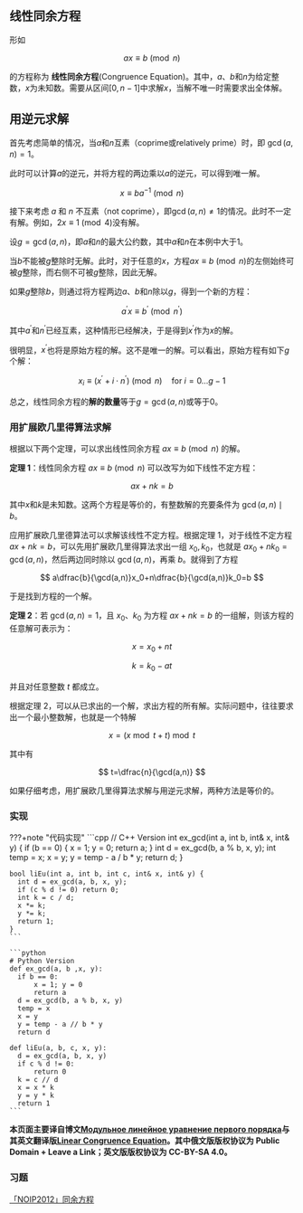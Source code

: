## 线性同余方程

形如

$$
ax\equiv b\pmod n
$$

的方程称为 **线性同余方程**(Congruence Equation)。其中，$a$、$b$和$n$为给定整数，$x$为未知数。需要从区间$[0, n-1]$中求解$x$，当解不唯一时需要求出全体解。

## 用逆元求解

首先考虑简单的情况，当$a$和$n$互素（coprime或relatively prime）时，即 $\gcd(a, n) = 1$。

此时可以计算$a$的逆元，并将方程的两边乘以$a$的逆元，可以得到唯一解。

$$
x\equiv ba ^ {- 1} \pmod n
$$

接下来考虑 $a$ 和 $n$ 不互素（not coprime），即$\gcd(a, n) \ne 1$的情况。此时不一定有解。例如，$2x\equiv 1\pmod 4$没有解。

设$g = \gcd(a, n)$，即$a$和$n$的最大公约数，其中$a$和$n$在本例中大于1。

当$b$不能被$g$整除时无解。此时，对于任意的$x$，方程$ax\equiv b\pmod n$的左侧始终可被$g$整除，而右侧不可被$g$整除，因此无解。

如果$g$整除$b$，则通过将方程两边$a$、$b$和$n$除以$g$，得到一个新的方程：

$$
a^{'}x\equiv b^{'} \pmod{n^{'}}
$$

其中$a^{'}$和$n^{'}$已经互素，这种情形已经解决，于是得到$x^{'}$作为$x$的解。

很明显，$x^{'}$也将是原始方程的解。这不是唯一的解。可以看出，原始方程有如下$g$个解：

$$
x_i\equiv (x^{'} + i\cdot n^{'}) \pmod n \quad \text{for } i = 0 \ldots g-1
$$

总之，线性同余方程的**解的数量**等于$g = \gcd(a, n)$或等于$0$。

### 用扩展欧几里得算法求解

根据以下两个定理，可以求出线性同余方程 $ax\equiv b \pmod n$ 的解。

**定理 1**：线性同余方程 $ax\equiv b \pmod n$ 可以改写为如下线性不定方程：

$$
ax + nk = b
$$

其中$x$和$k$是未知数。这两个方程是等价的，有整数解的充要条件为 $\gcd(a,n) \mid b$。

应用扩展欧几里德算法可以求解该线性不定方程。根据定理 1，对于线性不定方程 $ax+nk=b$，可以先用扩展欧几里得算法求出一组 $x_0,k_0$，也就是 $ax_0+nk_0=\gcd(a,n)$，然后两边同时除以 $\gcd(a,n)$，再乘 $b$。就得到了方程

$$
a\dfrac{b}{\gcd(a,n)}x_0+n\dfrac{b}{\gcd(a,n)}k_0=b
$$

于是找到方程的一个解。

**定理 2**：若 $\gcd(a,n)=1$，且 $x_0$、$k_0$ 为方程 $ax+nk=b$ 的一组解，则该方程的任意解可表示为：

$$
x=x_0+nt
$$

$$
k=k_0-at
$$

并且对任意整数 $t$ 都成立。

根据定理 2，可以从已求出的一个解，求出方程的所有解。实际问题中，往往要求出一个最小整数解，也就是一个特解

$$
x=(x \bmod t+t) \bmod t
$$

其中有

$$
t=\dfrac{n}{\gcd(a,n)}
$$

如果仔细考虑，用扩展欧几里得算法求解与用逆元求解，两种方法是等价的。

### 实现

???+note "代码实现"
    ```cpp
    // C++ Version
    int ex_gcd(int a, int b, int& x, int& y) {
      if (b == 0) {
        x = 1;
        y = 0;
        return a;
      }
      int d = ex_gcd(b, a % b, x, y);
      int temp = x;
      x = y;
      y = temp - a / b * y;
      return d;
    }
    
    bool liEu(int a, int b, int c, int& x, int& y) {
      int d = ex_gcd(a, b, x, y);
      if (c % d != 0) return 0;
      int k = c / d;
      x *= k;
      y *= k;
      return 1;
    }
    ```
    
    ```python
    # Python Version
    def ex_gcd(a, b ,x, y):
      if b == 0:
          x = 1; y = 0
          return a
      d = ex_gcd(b, a % b, x, y)
      temp = x
      x = y
      y = temp - a // b * y
      return d
    
    def liEu(a, b, c, x, y):
      d = ex_gcd(a, b, x, y)
      if c % d != 0:
          return 0
      k = c // d
      x = x * k
      y = y * k
      return 1
    ```

**本页面主要译自博文[Модульное линейное уравнение первого порядка](http://e-maxx.ru/algo/diofant_1_equation)与其英文翻译版[Linear Congruence Equation](https://cp-algorithms.com/algebra/linear_congruence_equation.html)。其中俄文版版权协议为 Public Domain + Leave a Link；英文版版权协议为 CC-BY-SA 4.0。** 

### 习题
    
[「NOIP2012」同余方程](https://loj.ac/problem/2605)

